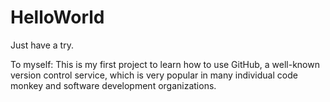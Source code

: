 # HelloWorld
Just have a try.

To myself:
This is my first project to learn how to use GitHub, a well-known version control service, which is very popular in many individual code monkey and software development organizations.
